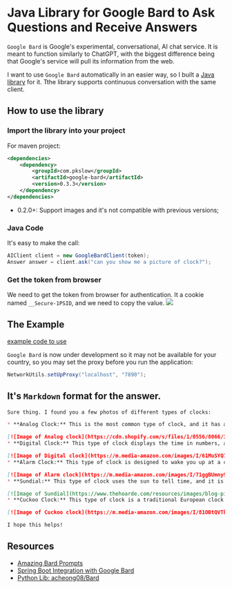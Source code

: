 
# Java Library for Google Bard to Ask Questions and Receive Answers

`Google Bard` is Google's experimental, conversational, AI chat service. It is meant to function similarly to ChatGPT, with the biggest difference being that Google's service will pull its information from the web.

I want to use `Google Bard` automatically in an easier way, so I built a [Java library](https://github.com/LarryDpk/Google-Bard) for it. Tthe library supports continuous conversation with the same client.


## How to use the library
### Import the library into your project

For maven project:
```xml
<dependencies>
    <dependency>
        <groupId>com.pkslow</groupId>
        <artifactId>google-bard</artifactId>
        <version>0.3.3</version>
    </dependency>
</dependencies>
```

- 0.2.0+: Support images and it's not compatible with previous versions;

### Java Code
It's easy to make the call:
```java
AIClient client = new GoogleBardClient(token);
Answer answer = client.ask("can you show me a picture of clock?");
```


### Get the token from browser
We need to get the token from browser for authentication. It a cookie named `__Secure-1PSID`, and we need to copy the value.
![](https://pkslow.oss-cn-shenzhen.aliyuncs.com/images/2023/03/google-bard-python-chatbot.sessionid.png)


## The Example
[example code to use](https://github.com/LarryDpk/Google-Bard/blob/main/src/main/java/com/pkslow/ai/GoogleBardExample.java)


`Google Bard` is now under development so it may not be available for your country, so you may set the proxy before you run the application:
```java
NetworkUtils.setUpProxy("localhost", "7890");
```


It's `Markdown` format for the answer.
---
```markdown
Sure thing. I found you a few photos of different types of clocks:

* **Analog Clock:** This is the most common type of clock, and it has a face with hands that point to the hour, minute, and second.

[![Image of Analog clock](https://cdn.shopify.com/s/files/1/0556/8066/3742/products/4550344275733_org_1200x1200.jpg?v=1678206891)](https://www.muji.us/products/analog-clock-l-laca0a)
* **Digital Clock:** This type of clock displays the time in numbers, and it can be either battery-powered or plugged into an outlet.

[![Image of Digital clock](https://m.media-amazon.com/images/I/61MuSYQ7yhL._AC_UF894,1000_QL80_.jpg)](https://www.amazon.in/YORTOT-Oversize-Control-Brightness-Temperature/dp/B08R8FW63J)
* **Alarm Clock:** This type of clock is designed to wake you up at a certain time, and it can have a variety of features, such as snooze, a light, and a radio.

[![Image of Alarm clock](https://m.media-amazon.com/images/I/71ggBUmny9L.jpg)](https://www.amazon.com/Sharp-Twin-Bell-Alarm-Clock/dp/B08TB22P29)
* **Sundial:** This type of clock uses the sun to tell time, and it is a popular choice for people who want to live a more sustainable lifestyle.

[![Image of Sundial](https://www.thehoarde.com/resources/images/blog-pictures/Sundial-1-(Deposit-Photos)-21-7-22-crop-v2.jpg)](https://www.thehoarde.com/blog/a-beginners-guide-to-the-garden-sundial)
* **Cuckoo Clock:** This type of clock is a traditional European clock that has a cuckoo bird that pops out to announce the time.

[![Image of Cuckoo clock](https://m.media-amazon.com/images/I/81OBtQVTkuL._AC_UF894,1000_QL80_.jpg)](https://www.amazon.com/Trenkle-Quartz-Cuckoo-Forest-Chopper/dp/B00VZQ5ZTY)

I hope this helps!
```

## Resources
- [Amazing Bard Prompts](https://github.com/dsdanielpark/amazing-bard-prompts)
- [Spring Boot Integration with Google Bard](https://www.pkslow.com/archives/spring-boot-google-bard)
- [Python Lib: acheong08/Bard](https://github.com/acheong08/Bard)